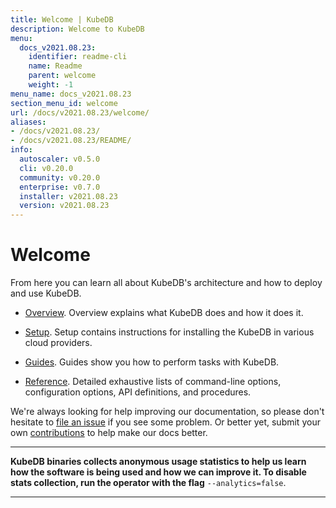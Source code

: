 ```yaml
---
title: Welcome | KubeDB
description: Welcome to KubeDB
menu:
  docs_v2021.08.23:
    identifier: readme-cli
    name: Readme
    parent: welcome
    weight: -1
menu_name: docs_v2021.08.23
section_menu_id: welcome
url: /docs/v2021.08.23/welcome/
aliases:
- /docs/v2021.08.23/
- /docs/v2021.08.23/README/
info:
  autoscaler: v0.5.0
  cli: v0.20.0
  community: v0.20.0
  enterprise: v0.7.0
  installer: v2021.08.23
  version: v2021.08.23
---
```


# Welcome

From here you can learn all about KubeDB's architecture and how to deploy and use KubeDB.

- [Overview](/docs/v2021.08.23/overview/). Overview explains what KubeDB does and how it does it.

- [Setup](/docs/v2021.08.23/setup/). Setup contains instructions for installing the KubeDB in various cloud providers.

- [Guides](/docs/v2021.08.23/guides/). Guides show you how to perform tasks with KubeDB.

- [Reference](/docs/v2021.08.23/reference/). Detailed exhaustive lists of command-line options, configuration options, API definitions, and procedures.

We're always looking for help improving our documentation, so please don't hesitate to [file an issue](https://github.com/kubedb/project/issues/new) if you see some problem. Or better yet, submit your own [contributions](/docs/v2021.08.23/CONTRIBUTING) to help make our docs better.

---

**KubeDB binaries collects anonymous usage statistics to help us learn how the software is being used and how we can improve it. To disable stats collection, run the operator with the flag** `--analytics=false`.

---
